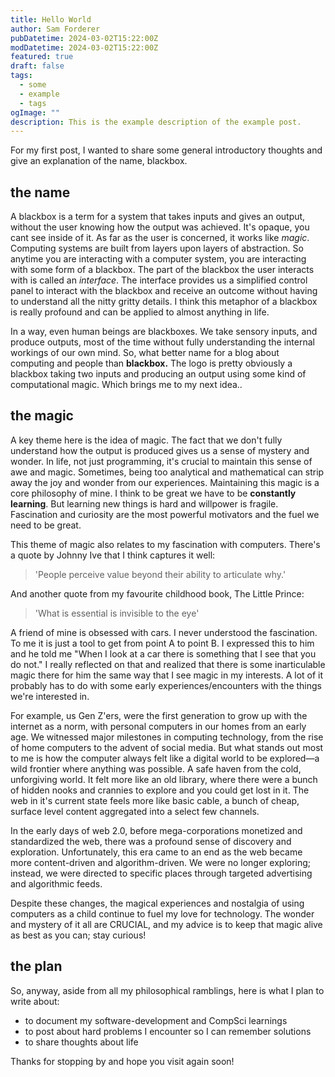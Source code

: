 ```yaml
---
title: Hello World
author: Sam Forderer
pubDatetime: 2024-03-02T15:22:00Z
modDatetime: 2024-03-02T15:22:00Z
featured: true
draft: false
tags:
  - some
  - example
  - tags
ogImage: ""
description: This is the example description of the example post.
---
```


For my first post, I wanted to share some general introductory thoughts and give an explanation of the name, blackbox. 

## the name
A blackbox is a term for a system that takes inputs and gives an output, without the user knowing how the output was achieved. It's opaque, you cant see inside of it. As far as the user is concerned, it works like *magic*. Computing systems are built from layers upon layers of abstraction. So anytime you are interacting with a computer system, you are interacting with some form of a blackbox. The part of the blackbox the user interacts with is called an *interface*. The interface provides us a simplified control panel to interact with the blackbox and receive an outcome without having to understand all the nitty gritty details. I think this metaphor of a blackbox is really profound and can be applied to almost anything in life. 

In a way, even human beings are blackboxes. We take sensory inputs, and produce outputs, most of the time without fully understanding the internal workings of our own mind. So, what better name for a blog about computing and people than **blackbox.** The logo is pretty obviously a blackbox taking two inputs and producing an output using some kind of computational magic. Which brings me to my next idea..
## the magic
A key theme here is the idea of magic. The fact that we don't fully understand how the output is produced gives us a sense of mystery and wonder. In life, not just programming, it's crucial to maintain this sense of awe and magic. Sometimes, being too analytical and mathematical can strip away the joy and wonder from our experiences. Maintaining this magic is a core philosophy of mine. I think to be great we have to be **constantly learning**. But learning new things is hard and willpower is fragile. Fascination and curiosity are the most powerful motivators and the fuel we need to be great.  

This theme of magic also relates to my fascination with computers. There's a quote by Johnny Ive that I think captures it well:

> 'People perceive value beyond their ability to articulate why.' 

And another quote from my favourite childhood book, The Little Prince: 

> 'What is essential is invisible to the eye'

A friend of mine is obsessed with cars. I never understood the fascination. To me it is just a tool to get from point A to point B. I expressed this to him and he told me "When I look at a car there is something that I see that you do not." I really reflected on that and realized that there is some inarticulable magic there for him the same way that I see magic in my interests. A lot of it probably has to do with some early experiences/encounters with the things we're interested in. 

For example, us Gen Z'ers, were the first generation to grow up with the internet as a norm, with personal computers in our homes from an early age. We witnessed major milestones in computing technology, from the rise of home computers to the advent of social media. But what stands out most to me is how the computer always felt like a digital world to be explored—a wild frontier where anything was possible. A safe haven from the cold, unforgiving world. It felt more like an old library, where there were a bunch of hidden nooks and crannies to explore and you could get lost in it. The web in it's current state feels more like basic cable, a bunch of cheap, surface level content aggregated into a select few channels. 

In the early days of web 2.0, before mega-corporations monetized and standardized the web, there was a profound sense of discovery and exploration. Unfortunately, this era came to an end as the web became more content-driven and algorithm-driven. We were no longer exploring; instead, we were directed to specific places through targeted advertising and algorithmic feeds.

Despite these changes, the magical experiences and nostalgia of using computers as a child continue to fuel my love for technology. The wonder and mystery of it all are CRUCIAL, and my advice is to keep that magic alive as best as you can; stay curious!
## the plan 
So, anyway, aside from all my philosophical ramblings, here is what I plan to write about:
- to document my software-development and CompSci learnings
- to post about hard problems I encounter so I can remember solutions 
- to share thoughts about life

Thanks for stopping by and hope you visit again soon!